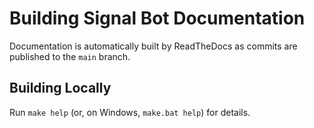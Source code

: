 # Building Signal Bot Documentation

Documentation is automatically built by ReadTheDocs as commits are published to the `main` branch.

## Building Locally

Run `make help` (or, on Windows, `make.bat help`) for details.